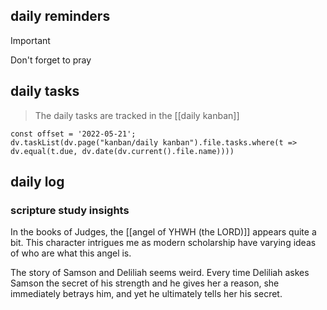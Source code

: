 ## daily reminders
> [!IMPORTANT]
> Don't forget to pray

## daily tasks

> The daily tasks are tracked in the [[daily kanban]]

```dataviewjs
const offset = '2022-05-21';
dv.taskList(dv.page("kanban/daily kanban").file.tasks.where(t => dv.equal(t.due, dv.date(dv.current().file.name))))
```

## daily log

### scripture study insights
In the books of Judges, the [[angel of YHWH (the LORD)]] appears quite a bit.  This character intrigues me as modern scholarship have varying ideas of who are what this angel is.

The story of Samson and Deliliah seems weird. Every time Deliliah askes Samson the secret of his strength and he gives her a reason, she immediately betrays him, and yet he ultimately tells her his secret.
